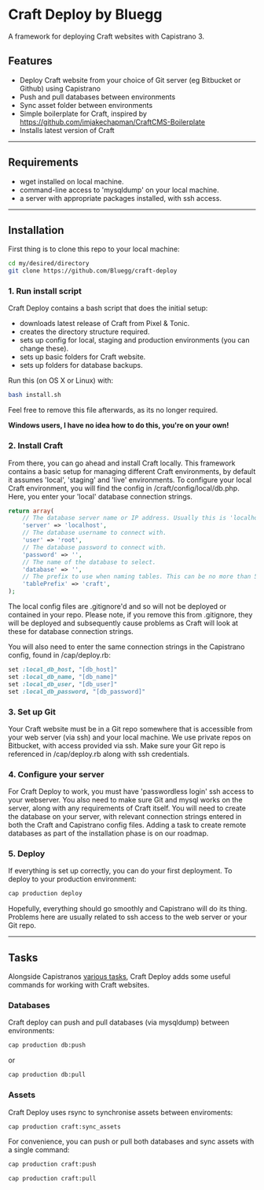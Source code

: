 # Craft Deploy by Bluegg

A framework for deploying Craft websites with Capistrano 3. 

## Features

- Deploy Craft website from your choice of Git server (eg Bitbucket or Github) using Capistrano
- Push and pull databases between environments
- Sync asset folder between environments
- Simple boilerplate for Craft, inspired by https://github.com/imjakechapman/CraftCMS-Boilerplate
- Installs latest version of Craft

- - -

## Requirements

- wget installed on local machine.
- command-line access to 'mysqldump' on your local machine.
- a server with appropriate packages installed, with ssh access.

- - -

## Installation

First thing is to clone this repo to your local machine:

```sh
cd my/desired/directory
git clone https://github.com/Bluegg/craft-deploy
```

### 1. Run install script

Craft Deploy contains a bash script that does the initial setup:

- downloads latest release of Craft from Pixel & Tonic.
- creates the directory structure required.
- sets up config for local, staging and production environments (you can change these).
- sets up basic folders for Craft website.
- sets up folders for database backups.

Run this (on OS X or Linux) with:

```sh
bash install.sh
```

Feel free to remove this file afterwards, as its no longer required. 

**Windows users, I have no idea how to do this, you're on your own!**

### 2. Install Craft 

From there, you can go ahead and install Craft locally. This framework contains a basic setup for managing different Craft environments, by default it assumes 'local', 'staging' and 'live' environments. To configure your local Craft environment, you will find the config in /craft/config/local/db.php. Here, you enter your 'local' database connection strings.

```php
return array(
	// The database server name or IP address. Usually this is 'localhost' or '127.0.0.1'.
	'server' => 'localhost',
	// The database username to connect with.
	'user' => 'root',
	// The database password to connect with.
	'password' => '',
	// The name of the database to select.
	'database' => '',
	// The prefix to use when naming tables. This can be no more than 5 characters.
	'tablePrefix' => 'craft',
);
```

The local config files are .gitignore'd and so will not be deployed or contained in your repo. Please note, if you remove this from .gitignore, they will be deployed and subsequently cause problems as Craft will look at these for database connection strings.

You will also need to enter the same connection strings in the Capistrano config, found in /cap/deploy.rb:

```ruby
set :local_db_host, "[db_host]"
set :local_db_name, "[db_name]"
set :local_db_user, "[db_user]"
set :local_db_password, "[db_password]"
```

### 3. Set up Git

Your Craft website must be in a Git repo somewhere that is accessible from your web server (via ssh) and your local machine. We use private repos on Bitbucket, with access provided via ssh. Make sure your Git repo is referenced in /cap/deploy.rb along with ssh credentials.

### 4. Configure your server

For Craft Deploy to work, you must have 'passwordless login' ssh access to your webserver. You also need to make sure Git and mysql works on the server, along with any requirements of Craft itself. You will need to create the database on your server, with relevant connection strings entered in both the Craft and Capistrano config files. Adding a task to create remote databases as part of the installation phase is on our roadmap.

### 5. Deploy

If everything is set up correctly, you can do your first deployment. To deploy to your production environment:

```sh
cap production deploy
```

Hopefully, everything should go smoothly and Capistrano will do its thing. Problems here are usually related to ssh access to the web server or your Git repo.

- - -

## Tasks

Alongside Capistranos [various tasks](http://capistranorb.com/), Craft Deploy adds some useful commands for working with Craft websites.

### Databases

Craft deploy can push and pull databases (via mysqldump) between environments:

```sh
cap production db:push
```

or

```sh
cap production db:pull
```

### Assets

Craft Deploy uses rsync to synchronise assets between enviroments:

```sh
cap production craft:sync_assets
```

For convenience, you can push or pull both databases and sync assets with a single command:

```sh
cap production craft:push
```

```sh
cap production craft:pull
```
